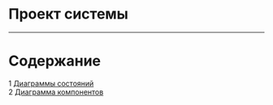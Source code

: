 # Проект системы
---

# Содержание
1 [Диаграммы состояний](State/README.md)  
2 [Диаграмма компонентов](Components/README.md)
